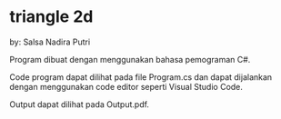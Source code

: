 # triangle 2d
by: Salsa Nadira Putri

Program dibuat dengan menggunakan bahasa pemograman C#.

Code program dapat dilihat pada file Program.cs dan dapat dijalankan dengan menggunakan code editor seperti Visual Studio Code.

Output dapat dilihat pada Output.pdf.
